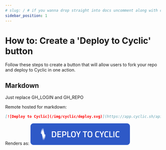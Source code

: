 ```yaml
---
# slug: / # if you wanna drop straight into docs uncomment along with config change
sidebar_position: 1
---
```


# How to: Create a 'Deploy to Cyclic' button

Follow these steps to create a button that will allow users to fork your repo and deploy to Cyclic in one action.

## Markdown

Just replace GH_LOGIN and GH_REPO

Remote hosted for markdown:

```markdown
[![Deploy to Cyclic](/img/cyclic/deploy.svg)](https://app.cyclic.sh/api/app/deploy/GH__LOGIN/GH_REPO)
```

Renders as:
[![Deploy to Cyclic](/img/cyclic/deploy.svg)](https://app.cyclic.sh/api/app/deploy/GH__LOGIN/GH_REPO)

